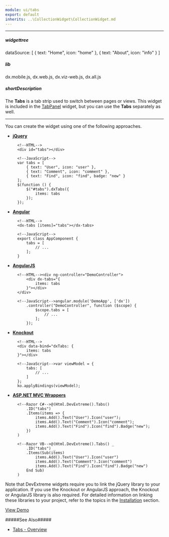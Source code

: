 ```yaml
---
module: ui/tabs
export: default
inherits: ..\CollectionWidget\CollectionWidget.md
---
```

---
##### widgettree
dataSource: [
    { text: "Home", icon: "home" },
    { text: "About", icon: "info" }
]

##### lib
dx.mobile.js, dx.web.js, dx.viz-web.js, dx.all.js

##### shortDescription
The **Tabs** is a tab strip used to switch between pages or views. This widget is included in the [TabPanel](/concepts/05%20Widgets/TabPanel/00%20Overview.md '/Documentation/Guide/Widgets/TabPanel/Overview/') widget, but you can use the **Tabs** separately as well.

---
You can create the widget using one of the following approaches.

- [**jQuery**](/concepts/00%20Getting%20Started/10%20Widget%20Basics%20-%20jQuery/01%20Create%20and%20Configure%20a%20Widget.md '/Documentation/Guide/Getting_Started/Widget_Basics_-_jQuery/Create_and_Configure_a_Widget/')  

        <!--HTML-->
        <div id="tabs"></div>

        <!--JavaScript-->
        var tabs = [
            { text: "User", icon: "user" },
            { text: "Comment", icon: "comment" },
            { text: "Find", icon: "find", badge: "new" }
        ];
        $(function () {
            $("#tabs").dxTabs({
                items: tabs
            });
        });

- [**Angular**](/concepts/00%20Getting%20Started/15%20Widget%20Basics%20-%20Angular/01%20Create%20and%20Configure%20a%20Widget.md '/Documentation/Guide/Getting_Started/Widget_Basics_-_Angular/Create_and_Configure_a_Widget/')  

        <!--HTML-->
        <dx-tabs [items]="tabs"></dx-tabs>

        <!--JavaScript-->
        export class AppComponent {
            tabs = [
                // ...   
            ];
        }

- [**AngularJS**](/concepts/00%20Getting%20Started/20%20Widget%20Basics%20-%20AngularJS/01%20Create%20and%20Configure%20a%20Widget.md '/Documentation/Guide/Getting_Started/Widget_Basics_-_AngularJS/Create_and_Configure_a_Widget/')  

        <!--HTML--><div ng-controller="DemoController">
            <div dx-tabs="{
                items: tabs
            }"></div>
        </div>

        <!--JavaScript-->angular.module('DemoApp', ['dx'])
            .controller("DemoController", function ($scope) {
                $scope.tabs = [
                    // ...   
                ];
            });

- [**Knockout**](/concepts/00%20Getting%20Started/25%20Widget%20Basics%20-%20Knockout/01%20Create%20and%20Configure%20a%20Widget.md '/Documentation/Guide/Getting_Started/Widget_Basics_-_Knockout/Create_and_Configure_a_Widget/')  

        <!--HTML-->
        <div data-bind="dxTabs: {
            items: tabs
        }"></div>

        <!--JavaScript-->var viewModel = {
            tabs: [
                // ...
            ]
        };
        ko.applyBindings(viewModel);

- [**ASP.NET MVC Wrappers**](/concepts/35%20ASP.NET%20MVC%20Wrappers/20%20Fundamentals/05%20Creating%20a%20Widget.md '/Documentation/Guide/ASP.NET_MVC_Wrappers/Fundamentals/#Creating_a_Widget')

        <!--Razor C#-->@(Html.DevExtreme().Tabs()
            .ID("tabs")
            .Items(items => {
                items.Add().Text("User").Icon("user");
                items.Add().Text("Comment").Icon("comment");
                items.Add().Text("Find").Icon("find").Badge("new");
            })
        )

        <!--Razor VB-->@(Html.DevExtreme().Tabs() _
            .ID("tabs") _
            .Items(Sub(items)
                items.Add().Text("User").Icon("user")
                items.Add().Text("Comment").Icon("comment")
                items.Add().Text("Find").Icon("find").Badge("new")
            End Sub)
        )

Note that DevExtreme widgets require you to link the jQuery library to your application. If you use the Knockout or AngularJS approach, the Knockout or AngularJS library is also required. For detailed information on linking these libraries to your project, refer to the topics in the [Installation](/concepts/00%20Getting%20Started/01%20Installation/01%20Local%20Scripts.md '/Documentation/Guide/Getting_Started/Installation/Local_Scripts/') section.

<a href="http://js.devexpress.com/Demos/WidgetsGallery/#demo/navigationtabstabstabs/" class="button orange small fix-width-155" style="margin-right: 20px;" target="_blank">View Demo</a>

#####See Also#####
- [Tabs - Overview](/concepts/05%20Widgets/Tabs/00%20Overview.md '/Documentation/Guide/Widgets/Tabs/Overview/')